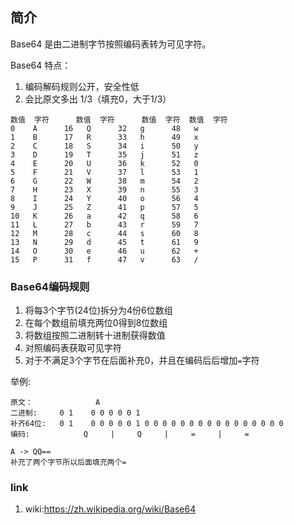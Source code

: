 ## 简介
Base64 是由二进制字节按照编码表转为可见字符。

Base64 特点：
1. 编码解码规则公开，安全性低
2. 会比原文多出 1/3（填充0，大于1/3）

```
数值	字符	 	数值	字符	 	数值	字符 	数值	字符
0	 A		16	 Q		32	 g		48	 w
1	 B		17	 R		33	 h		49	 x
2	 C		18	 S		34	 i		50	 y
3	 D		19	 T		35	 j		51	 z
4	 E		20	 U		36	 k		52	 0
5	 F		21	 V		37	 l		53	 1
6	 G		22	 W		38	 m		54	 2
7	 H		23	 X		39	 n		55	 3
8	 I		24	 Y		40	 o		56	 4
9	 J		25	 Z		41	 p		57	 5
10	 K		26	 a		42	 q		58	 6
11	 L		27	 b		43	 r		59	 7
12	 M		28	 c		44	 s		60	 8
13	 N		29	 d		45	 t		61	 9
14	 O		30	 e		46	 u		62	 +
15	 P		31	 f		47	 v		63	 /
```

### Base64编码规则
1. 将每3个字节(24位)拆分为4份6位数组
2. 在每个数组前填充两位0得到8位数组
3. 将数组按照二进制转十进制获得数值
4. 对照编码表获取可见字符
5. 对于不满足3个字节在后面补充0，并且在编码后后增加`=`字符

举例:

```
原文：              A
二进制:     0 1	0 0	0 0	0 1
补齐64位:   0 1	0 0	0 0	0 1 0 0 0 0 0 0 0 0 0 0 0 0 0 0 0 0
编码:            Q     |     Q     |     =     |     =  

A -> QQ==
补充了两个字节所以后面填充两个=
```

### link 

1. wiki:https://zh.wikipedia.org/wiki/Base64